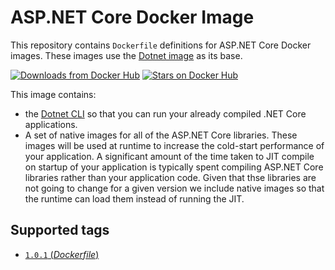 
ASP.NET Core Docker Image
====================

This repository contains `Dockerfile` definitions for ASP.NET Core Docker images. These images use the [Dotnet image](https://hub.docker.com/r/microsoft/dotnet/) as its base.



[![Downloads from Docker Hub](https://img.shields.io/docker/pulls/microsoft/aspnetcore.svg)](https://registry.hub.docker.com/u/microsoft/aspnetcore)
[![Stars on Docker Hub](https://img.shields.io/docker/stars/microsoft/aspnetcore.svg)](https://registry.hub.docker.com/u/microsoft/aspnetcore)

This image contains:

- the [Dotnet CLI](https://github.com/dotnet/cli) so that you can run your already compiled .NET Core applications.
- A set of native images for all of the ASP.NET Core libraries. These images will be used at runtime to increase the cold-start performance of your application. A significant amount of the time taken to JIT compile on startup of your application is typically spent compiling ASP.NET Core libraries rather than your application code. Given that thse libraries are not going to change for a given version we include native images so that the runtime can load them instead of running the JIT.

## Supported tags

- [`1.0.1` (*Dockerfile*)](https://github.com/aspnet/aspnet-docker/blob/master/1.0.1/jessie/product/Dockerfile)
